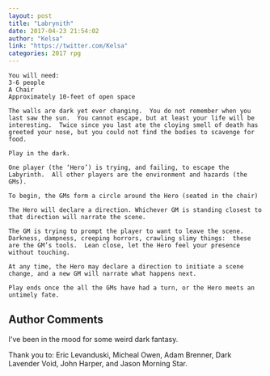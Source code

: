 ```yaml
---
layout: post
title: "Labrynith"
date: 2017-04-23 21:54:02
author: "Kelsa"
link: "https://twitter.com/Kelsa"
categories: 2017 rpg
---
```

```
You will need: 
3-6 people
A Chair
Approximately 10-feet of open space

The walls are dark yet ever changing.  You do not remember when you last saw the sun.  You cannot escape, but at least your life will be interesting.  Twice since you last ate the cloying smell of death has greeted your nose, but you could not find the bodies to scavenge for food.

Play in the dark.

One player (the ‘Hero’) is trying, and failing, to escape the Labyrinth.  All other players are the environment and hazards (the GMs).

To begin, the GMs form a circle around the Hero (seated in the chair)

The Hero will declare a direction. Whichever GM is standing closest to that direction will narrate the scene.  

The GM is trying to prompt the player to want to leave the scene.  Darkness, dampness, creeping horrors, crawling slimy things:  these are the GM’s tools.  Lean close, let the Hero feel your presence without touching.

At any time, the Hero may declare a direction to initiate a scene change, and a new GM will narrate what happens next.

Play ends once the all the GMs have had a turn, or the Hero meets an untimely fate.
```
## Author Comments 

I've been in the mood for some weird dark fantasy.  

Thank you to: Eric Levanduski, Micheal Owen, Adam Brenner, Dark Lavender Void, John Harper, and Jason Morning Star.
